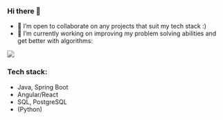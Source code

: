### Hi there 👋

- 👯 I’m open to collaborate on any projects that suit my tech stack :) 
- 🌱 I’m currently working on improving my problem solving abilities and get better with algorithms:
<img src="https://www.codewars.com/users/clnksr/badges/small">

### Tech stack:
- Java, Spring Boot
- Angular/React
- SQL, PostgreSQL
- (Python)

<!--
**clnksr/clnksr** is a ✨ _special_ ✨ repository because its `README.md` (this file) appears on your GitHub profile.

Here are some ideas to get you started:

- 🔭 I’m currently working on ...
- 🌱 I’m currently learning ...
- 👯 I’m looking to collaborate on ...
- 🤔 I’m looking for help with ...
- 💬 Ask me about ...
- 📫 How to reach me: ...
- 😄 Pronouns: ...
- ⚡ Fun fact: ...
-->
